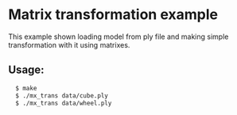 # Matrix transformation example

This example shown loading model from ply file and making simple transformation with it using matrixes.

## Usage:
```bash
  $ make
  $ ./mx_trans data/cube.ply
  $ ./mx_trans data/wheel.ply
```